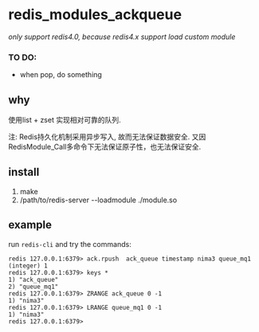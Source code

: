 # redis_modules_ackqueue
*only support redis4.0, because redis4.x support load custom module*

### TO DO:
* when pop, do something

## why

使用list + zset 实现相对可靠的队列.

注: Redis持久化机制采用异步写入, 故而无法保证数据安全. 又因RedisModule_Call多命令下无法保证原子性，也无法保证安全.

## install

1. make
2. /path/to/redis-server --loadmodule ./module.so


## example

run `redis-cli` and try the commands:

```
redis 127.0.0.1:6379> ack.rpush  ack_queue timestamp nima3 queue_mq1
(integer) 1
redis 127.0.0.1:6379> keys *
1) "ack_queue"
2) "queue_mq1"
redis 127.0.0.1:6379> ZRANGE ack_queue 0 -1
1) "nima3"
redis 127.0.0.1:6379> LRANGE queue_mq1 0 -1
1) "nima3"
redis 127.0.0.1:6379>
```
